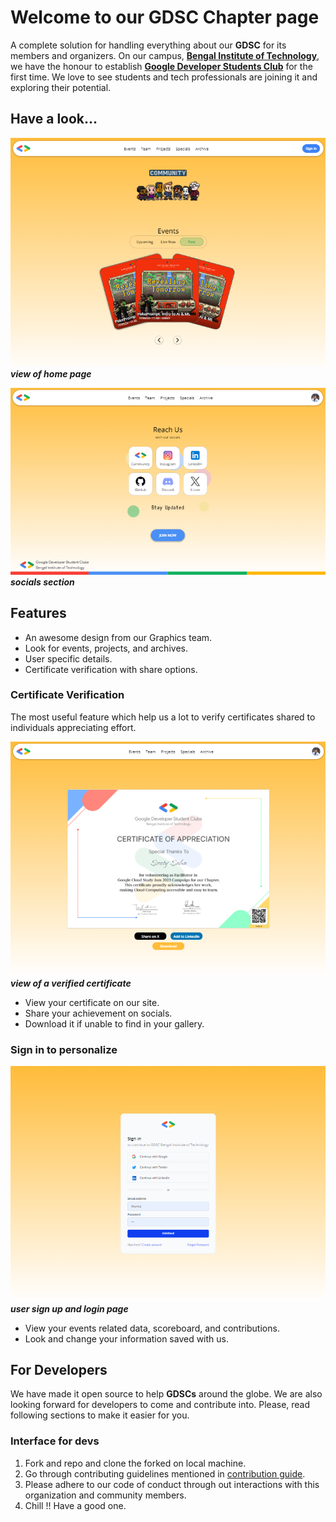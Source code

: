 # Welcome to our GDSC Chapter page

A complete solution for handling everything about our **GDSC** for its members and organizers. On our campus, **[Bengal Institute of Technology](https://bitcollege.in)**, we have the honour to establish **[Google Developer Students Club](https://gdsc.community.dev)** for the first time. We love to see students and tech professionals are joining it and exploring their potential.

## Have a look...

![home page](client/public/readme_img/home.png)
**_view of home page_**

![socials section](client/public//readme_img/socials.png)
**_socials section_**

## Features

- An awesome design from our Graphics team.
- Look for events, projects, and archives.
- User specific details.
- Certificate verification with share options.

### Certificate Verification
The most useful feature which help us a lot to verify certificates shared to individuals appreciating effort.

![certificate verification page](client/public/readme_img/cert_template.png)
***view of a verified certificate***
- View your certificate on our site.
- Share your achievement on socials.
- Download it if unable to find in your gallery.

### Sign in to personalize

![sing in page image](client/public/readme_img/user_auth.png)
***user sign up and login page***
- View your events related data, scoreboard, and contributions.
- Look and change your information saved with us.


## For Developers
We  have made it open source to help **GDSCs** around the globe. We are also looking forward for developers to come and contribute into. Please, read following sections to make it easier for you.
### Interface for devs
1. Fork and repo and clone the forked on local machine.
2. Go through contributing guidelines mentioned in [contribution guide](CONTRIBUTING.md).
3. Please adhere to our code of conduct through out interactions with this organization and  community members.
4. Chill !! Have a good one.